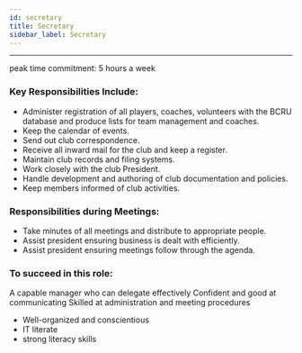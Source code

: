 ```yaml
---
id: secretary
title: Secretary
sidebar_label: Secretary
---
```

***
peak time commitment: 5 hours a week

### Key Responsibilities Include:
- Administer registration of all players, coaches, volunteers with the BCRU database and produce lists for team management and coaches.
- Keep the calendar of events.
- Send out club correspondence.
- Receive all inward mail for the club and keep a register.
- Maintain club records and filing systems.
- Work closely with the club President.
- Handle development and authoring of club documentation and policies.
- Keep members informed of club activities.

### Responsibilities during Meetings:
- Take minutes of all meetings and distribute to appropriate people.
- Assist president ensuring business is dealt with efficiently.
- Assist president ensuring meetings follow through the agenda.

### To succeed in this role:
A capable manager who can delegate effectively Confident and good at communicating
Skilled at administration and meeting procedures 
- Well-organized and conscientious
- IT literate
- strong literacy skills